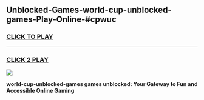 
## Unblocked-Games-world-cup-unblocked-games-Play-Online-#cpwuc
<h3>
<a href="https://premium.freeplayer.one?title=world-cup-unblocked-games&ref=27F">CLICK TO PLAY</a></h3>
<hr>

<h3>
<a href="https://premium.freeplayer.one?title=world-cup-unblocked-games&ref=27F">CLICK 2 PLAY</a>
  
</h3>

<a href="https://premium.freeplayer.one?title=world-cup-unblocked-games&ref=27F"><img src="https://clearcache.store/games.png"></a>


**world-cup-unblocked-games games unblocked: Your Gateway to Fun and Accessible Online Gaming**
